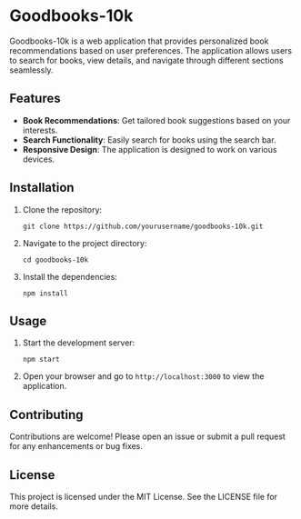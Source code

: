 # Goodbooks-10k

Goodbooks-10k is a web application that provides personalized book recommendations based on user preferences. The application allows users to search for books, view details, and navigate through different sections seamlessly.

## Features

- **Book Recommendations**: Get tailored book suggestions based on your interests.
- **Search Functionality**: Easily search for books using the search bar.
- **Responsive Design**: The application is designed to work on various devices.

## Installation

1. Clone the repository:
   ```
   git clone https://github.com/yourusername/goodbooks-10k.git
   ```
2. Navigate to the project directory:
   ```
   cd goodbooks-10k
   ```
3. Install the dependencies:
   ```
   npm install
   ```

## Usage

1. Start the development server:
   ```
   npm start
   ```
2. Open your browser and go to `http://localhost:3000` to view the application.

## Contributing

Contributions are welcome! Please open an issue or submit a pull request for any enhancements or bug fixes.

## License

This project is licensed under the MIT License. See the LICENSE file for more details.